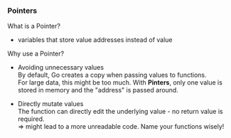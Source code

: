 ### Pointers

What is a Pointer?

- variables that store value addresses instead of value

Why use a Pointer?

- Avoiding unnecessary values<br>
  By default, Go creates a copy when passing values to functions. <br>
  For large data, this might be too much. With **Pinters**, only one value is <br>
  stored in memory and the "address" is passed around.

- Directly mutate values<br>
  The function can directly edit the underlying value - no return value is required.<br>
  => might lead to a more unreadable code. Name your functions wisely!<br>
